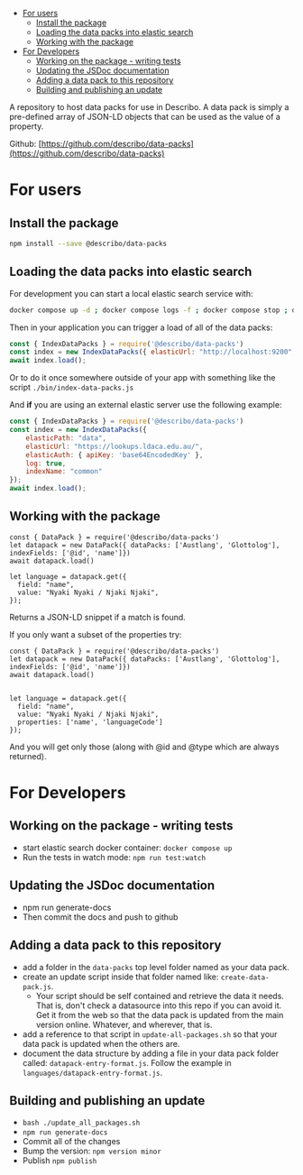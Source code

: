 - [For users](#for-users)
  - [Install the package](#install-the-package)
  - [Loading the data packs into elastic search](#loading-the-data-packs-into-elastic-search)
  - [Working with the package](#working-with-the-package)
- [For Developers](#for-developers)
  - [Working on the package - writing tests](#working-on-the-package---writing-tests)
  - [Updating the JSDoc documentation](#updating-the-jsdoc-documentation)
  - [Adding a data pack to this repository](#adding-a-data-pack-to-this-repository)
  - [Building and publishing an update](#building-and-publishing-an-update)

A repository to host data packs for use in Describo. A data pack is simply a pre-defined array of
JSON-LD objects that can be used as the value of a property.

Github: [https://github.com/describo/data-packs](https://github.com/describo/data-packs)

# For users

## Install the package

```bash
npm install --save @describo/data-packs
```

## Loading the data packs into elastic search

For development you can start a local elastic search service with:

```bash
docker compose up -d ; docker compose logs -f ; docker compose stop ; docker compose rm -f
```

Then in your application you can trigger a load of all of the data packs:

```js
const { IndexDataPacks } = require('@describo/data-packs')
const index = new IndexDataPacks({ elasticUrl: "http://localhost:9200", indexName: "common" });
await index.load();
```

Or to do it once somewhere outside of your app with something like the script
`./bin/index-data-packs.js`

And **if** you are using an external elastic server use the following example:
```js
const { IndexDataPacks } = require('@describo/data-packs')
const index = new IndexDataPacks({
    elasticPath: "data",
    elasticUrl: "https://lookups.ldaca.edu.au/",  
    elasticAuth: { apiKey: 'base64EncodedKey' }, 
    log: true,
    indexName: "common"
});
await index.load();
```

## Working with the package

```
const { DataPack } = require('@describo/data-packs')
let datapack = new DataPack({ dataPacks: ['Austlang', 'Glottolog'], indexFields: ['@id', 'name']})
await datapack.load()

let language = datapack.get({
  field: "name",
  value: "Nyaki Nyaki / Njaki Njaki",
});
```

Returns a JSON-LD snippet if a match is found.

If you only want a subset of the properties try:

```
const { DataPack } = require('@describo/data-packs')
let datapack = new DataPack({ dataPacks: ['Austlang', 'Glottolog'], indexFields: ['@id', 'name']})
await datapack.load()


let language = datapack.get({
  field: "name",
  value: "Nyaki Nyaki / Njaki Njaki",
  properties: ['name', 'languageCode']
});
```

And you will get only those (along with @id and @type which are always returned).

# For Developers

## Working on the package - writing tests

-   start elastic search docker container: `docker compose up`
-   Run the tests in watch mode: `npm run test:watch`

## Updating the JSDoc documentation

-   npm run generate-docs
-   Then commit the docs and push to github

## Adding a data pack to this repository

-   add a folder in the `data-packs` top level folder named as your data pack.
-   create an update script inside that folder named like: `create-data-pack.js`.
    -   Your script should be self contained and retrieve the data it needs. That is, don't check a
        datasource into this repo if you can avoid it. Get it from the web so that the data pack is
        updated from the main version online. Whatever, and wherever, that is.
-   add a reference to that script in `update-all-packages.sh` so that your data pack is updated
    when the others are.
-   document the data structure by adding a file in your data pack folder called:
    `datapack-entry-format.js`. Follow the example in `languages/datapack-entry-format.js`.

## Building and publishing an update

-   `bash ./update_all_packages.sh`
-   `npm run generate-docs`
-   Commit all of the changes
-   Bump the version: `npm version minor`
-   Publish `npm publish`
